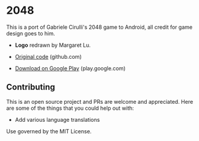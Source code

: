 2048
====

This is a port of Gabriele Cirulli's 2048 game to Android, all credit for game design goes to him.

 - **Logo** redrawn by Margaret Lu.

 - [Original code](https://github.com/gabrielecirulli/2048) (github.com)

 - [Download on Google Play](https://play.google.com/store/apps/details?id=com.tpcstld.twozerogame) (play.google.com)



## Contributing

This is an open source project and PRs are welcome and appreciated. Here are some of the things that you could help out with: 

* Add various language translations

Use governed by the MIT License.
